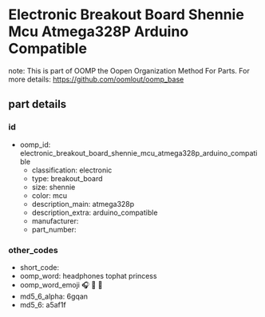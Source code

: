 # Electronic Breakout Board Shennie Mcu Atmega328P Arduino Compatible  

note: This is part of OOMP the Oopen Organization Method For Parts. For more details: https://github.com/oomlout/oomp_base

##  part details





### id
* oomp_id: electronic_breakout_board_shennie_mcu_atmega328p_arduino_compatible
  * classification: electronic
  * type: breakout_board
  * size: shennie
  * color: mcu
  * description_main: atmega328p
  * description_extra: arduino_compatible
  * manufacturer: 
  * part_number: 

### other_codes
* short_code: 
* oomp_word: headphones tophat princess
* oomp_word_emoji :headphones: :tophat: :princess:
* md5_6_alpha: 6gqan
* md5_6: a5af1f